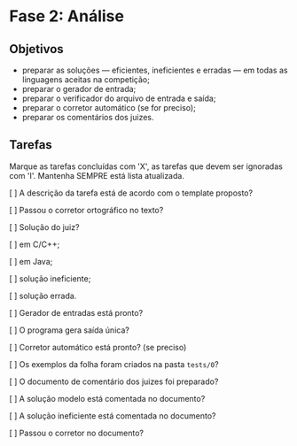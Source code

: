 Fase 2: Análise
===============

Objetivos
---------

* preparar as soluções — eficientes, ineficientes e erradas — em todas 
  as linguagens aceitas na competição;
* preparar o gerador de entrada;
* preparar o verificador do arquivo de entrada e saída;
* preparar o corretor automático (se for preciso);
* preparar os comentários dos juizes.

Tarefas
-------

Marque as tarefas concluídas com 'X', as tarefas que devem ser ignoradas 
com 'I'.  Mantenha SEMPRE está lista atualizada.

[ ] A descrição da tarefa está de acordo com o template proposto?

  [ ] Passou o corretor ortográfico no texto?

[ ] Solução do juiz?

  [ ] em C/C++;

  [ ] em Java;

  [ ] solução ineficiente;

  [ ] solução errada.

[ ] Gerador de entradas está pronto?

[ ] O programa gera saída única?

  [ ] Corretor automático está pronto? (se preciso)

[ ] Os exemplos da folha foram criados na pasta `tests/0`?

[ ] O documento de comentário dos juizes foi preparado?

  [ ] A solução modelo está comentada no documento?

  [ ] A solução ineficiente está comentada no documento?

  [ ] Passou o corretor no documento?
